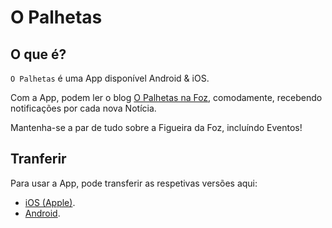 # O Palhetas

## O que é?
`O Palhetas` é uma App disponível Android & iOS.

Com a App, podem ler o blog [O Palhetas na Foz](https://opalhetasnafoz.blogspot.com/), comodamente, recebendo notificações por cada nova Notícia.

Mantenha-se a par de tudo sobre a Figueira da Foz, incluíndo Eventos!

## Tranferir

Para usar a App, pode transferir as respetivas versões aqui:

- [iOS (Apple)](https://apps.apple.com/ie/app/palhetas/id6479218624).
- [Android](https://github.com/danfq/palhetas/releases).